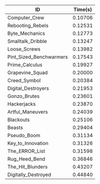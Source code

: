 |ID|Time(s)|
|-|-|
|Computer_Crew|0.10706|
|Rebooting_Rebels|0.12531|
|Byte_Mechanics|0.12773|
|Smalltalk_Dribble|0.13247|
|Loose_Screws|0.13982|
|Pint_Sized_Benchwarmers|0.17543|
|Prime_Calculus|0.19927|
|Grapevine_Squad|0.20000|
|Creed_Symbol|0.20384|
|Digital_Destroyers|0.21953|
|Gonzo_Brutes|0.23601|
|Hackerjacks|0.23870|
|Artful_Maneuvers|0.24039|
|Blackouts|0.25106|
|Beasts|0.29404|
|Pseudo_Boom|0.31134|
|Key_to_Innovation|0.31326|
|The_ERROR_List|0.31598|
|Rug_Heed_Bend|0.36846|
|The_Hit_Blunders|0.43207|
|Digitally_Destroyed|0.44840|
